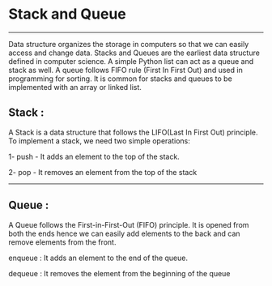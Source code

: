 # Stack and Queue
---
Data structure organizes the storage in computers so that we can easily access and change data. Stacks and Queues are the earliest data structure defined in computer science. A simple Python list can act as a queue and stack as well. A queue follows FIFO rule (First In First Out) and used in programming for sorting. It is common for stacks and queues to be implemented with an array or linked list.
 
 ## Stack :
 A Stack is a data structure that follows the LIFO(Last In First Out) principle. To implement a stack, we need two simple operations: 
 
 1- push - It adds an element to the top of the stack.

 2- pop - It removes an element from the top of the stack

 ---
 ## Queue :

 A Queue follows the First-in-First-Out (FIFO) principle. It is opened from both the ends hence we can easily add elements to the back and can remove elements from the front.

 enqueue : It adds an element to the end of the queue.

 dequeue : It removes the element from the beginning of the queue